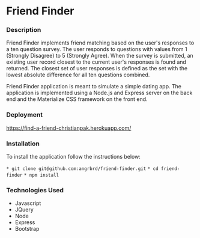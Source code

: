 # Friend Finder

### Description 
Friend Finder implements friend matching based on the user's responses to a ten question survey. The user responds to questions with values from 1 (Strongly Disagree) to 5 (Strongly Agree). When the survey is submitted, an existing user record closest to the current user's responses is found and returned. The closest set of user responses is defined as the set with the lowest absolute difference for all ten questions combined.

Friend Finder application is meant to simulate a simple dating app. The application is implemented using a Node.js and Express server on the back end and the Materialize CSS framework on the front end.

### Deployment
https://find-a-friend-christianpak.herokuapp.com/

### Installation
To install the application follow the instructions below:

`* git clone git@github.com:angrbrd/friend-finder.git`
`* cd friend-finder`
`* npm install`

### Technologies Used
* Javascript
* JQuery
* Node
* Express
* Bootstrap
